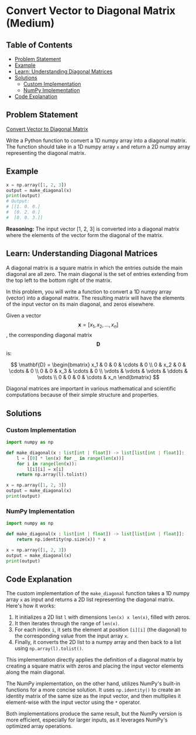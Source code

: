 # Convert Vector to Diagonal Matrix (Medium)

## Table of Contents

- [Problem Statement](#problem-statement)
- [Example](#example)
- [Learn: Understanding Diagonal Matrices](#learn-understanding-diagonal-matrices)
- [Solutions](#solutions)
  - [Custom Implementation](#custom-implementation)
  - [NumPy Implementation](#numpy-implementation)
- [Code Explanation](#code-explanation)

## Problem Statement

[Convert Vector to Diagonal Matrix](https://www.deep-ml.com/problem/Convert%20Vector%20to%20Diagonal%20Matrix)

Write a Python function to convert a 1D numpy array into a diagonal matrix. The function should take in a 1D numpy array `x` and return a 2D numpy array representing the diagonal matrix.

## Example

```python
x = np.array([1, 2, 3])
output = make_diagonal(x)
print(output)
# Output:
# [[1. 0. 0.]
#  [0. 2. 0.]
#  [0. 0. 3.]]
```

**Reasoning:** The input vector [1, 2, 3] is converted into a diagonal matrix where the elements of the vector form the diagonal of the matrix.

## Learn: Understanding Diagonal Matrices

A diagonal matrix is a square matrix in which the entries outside the main diagonal are all zero. The main diagonal is the set of entries extending from the top left to the bottom right of the matrix.

In this problem, you will write a function to convert a 1D numpy array (vector) into a diagonal matrix. The resulting matrix will have the elements of the input vector on its main diagonal, and zeros elsewhere.

Given a vector $$\mathbf{x} = [x_1, x_2, \ldots, x_n]$$, the corresponding diagonal matrix $$\mathbf{D}$$ is:

$$
\mathbf{D} = \begin{bmatrix}
x_1 & 0 & 0 & \cdots & 0 \\
0 & x_2 & 0 & \cdots & 0 \\
0 & 0 & x_3 & \cdots & 0 \\
\vdots & \vdots & \vdots & \ddots & \vdots \\
0 & 0 & 0 & \cdots & x_n
\end{bmatrix}
$$

Diagonal matrices are important in various mathematical and scientific computations because of their simple structure and properties.

## Solutions

### Custom Implementation

```python
import numpy as np

def make_diagonal(x : list[int | float]) -> list[list[int | float]]:
    l = [[0] * len(x) for _ in range(len(x))]
    for i in range(len(x)):
        l[i][i] = x[i]
    return np.array(l).tolist()

x = np.array([1, 2, 3])
output = make_diagonal(x)
print(output)
```

### NumPy Implementation

```python
import numpy as np

def make_diagonal(x : list[int | float]) -> list[list[int | float]]:
    return np.identity(np.size(x)) * x

x = np.array([1, 2, 3])
output = make_diagonal(x)
print(output)
```

## Code Explanation

The custom implementation of the `make_diagonal` function takes a 1D numpy array `x` as input and returns a 2D list representing the diagonal matrix. Here's how it works:

1. It initializes a 2D list `l` with dimensions `len(x) x len(x)`, filled with zeros.
2. It then iterates through the range of `len(x)`.
3. For each index `i`, it sets the element at position `[i][i]` (the diagonal) to the corresponding value from the input array `x`.
4. Finally, it converts the 2D list to a numpy array and then back to a list using `np.array(l).tolist()`.

This implementation directly applies the definition of a diagonal matrix by creating a square matrix with zeros and placing the input vector elements along the main diagonal.

The NumPy implementation, on the other hand, utilizes NumPy's built-in functions for a more concise solution. It uses `np.identity()` to create an identity matrix of the same size as the input vector, and then multiplies it element-wise with the input vector using the `*` operator.

Both implementations produce the same result, but the NumPy version is more efficient, especially for larger inputs, as it leverages NumPy's optimized array operations.
